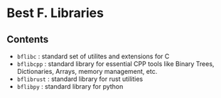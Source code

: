 # Best F. Libraries

## Contents
- `bflibc` : standard set of utilites and extensions for C
- `bflibcpp` : standard library for essential CPP tools like Binary Trees, Dictionaries, Arrays, memory management, etc.
- `bflibrust` : standard library for rust utilities
- `bflibpy` : standard library for python 

